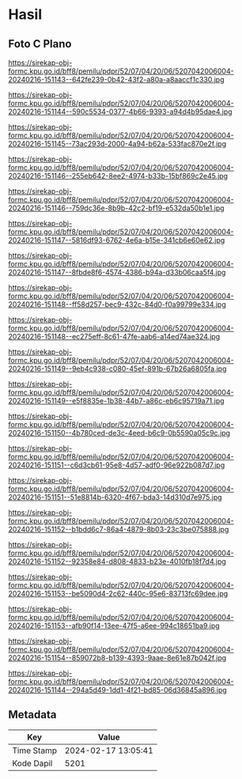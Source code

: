 # Hasil

## Foto C Plano

https://sirekap-obj-formc.kpu.go.id/bff8/pemilu/pdpr/52/07/04/20/06/5207042006004-20240216-151143--642fe239-0b42-43f2-a80a-a8aaccf1c330.jpg

https://sirekap-obj-formc.kpu.go.id/bff8/pemilu/pdpr/52/07/04/20/06/5207042006004-20240216-151144--590c5534-0377-4b66-9393-a94d4b95dae4.jpg

https://sirekap-obj-formc.kpu.go.id/bff8/pemilu/pdpr/52/07/04/20/06/5207042006004-20240216-151145--73ac293d-2000-4a94-b62a-533fac870e2f.jpg

https://sirekap-obj-formc.kpu.go.id/bff8/pemilu/pdpr/52/07/04/20/06/5207042006004-20240216-151146--255eb642-8ee2-4974-b33b-15bf869c2e45.jpg

https://sirekap-obj-formc.kpu.go.id/bff8/pemilu/pdpr/52/07/04/20/06/5207042006004-20240216-151146--759dc36e-8b9b-42c2-bf19-e532da50b1e1.jpg

https://sirekap-obj-formc.kpu.go.id/bff8/pemilu/pdpr/52/07/04/20/06/5207042006004-20240216-151147--5816df93-6762-4e6a-b15e-341cb6e60e62.jpg

https://sirekap-obj-formc.kpu.go.id/bff8/pemilu/pdpr/52/07/04/20/06/5207042006004-20240216-151147--8fbde8f6-4574-4386-b94a-d33b06caa5f4.jpg

https://sirekap-obj-formc.kpu.go.id/bff8/pemilu/pdpr/52/07/04/20/06/5207042006004-20240216-151148--ff58d257-bec9-432c-84d0-f0a99799e334.jpg

https://sirekap-obj-formc.kpu.go.id/bff8/pemilu/pdpr/52/07/04/20/06/5207042006004-20240216-151148--ec275eff-8c61-47fe-aab6-a14ed74ae324.jpg

https://sirekap-obj-formc.kpu.go.id/bff8/pemilu/pdpr/52/07/04/20/06/5207042006004-20240216-151149--9eb4c938-c080-45ef-891b-67b26a6805fa.jpg

https://sirekap-obj-formc.kpu.go.id/bff8/pemilu/pdpr/52/07/04/20/06/5207042006004-20240216-151149--e5f8835e-1b38-44b7-a86c-eb6c95719a71.jpg

https://sirekap-obj-formc.kpu.go.id/bff8/pemilu/pdpr/52/07/04/20/06/5207042006004-20240216-151150--4b780ced-de3c-4eed-b6c9-0b5590a05c9c.jpg

https://sirekap-obj-formc.kpu.go.id/bff8/pemilu/pdpr/52/07/04/20/06/5207042006004-20240216-151151--c6d3cb61-95e8-4d57-adf0-96e922b087d7.jpg

https://sirekap-obj-formc.kpu.go.id/bff8/pemilu/pdpr/52/07/04/20/06/5207042006004-20240216-151151--51e8814b-6320-4f67-bda3-14d310d7e975.jpg

https://sirekap-obj-formc.kpu.go.id/bff8/pemilu/pdpr/52/07/04/20/06/5207042006004-20240216-151152--b1bdd6c7-86a4-4879-8b03-23c3be075888.jpg

https://sirekap-obj-formc.kpu.go.id/bff8/pemilu/pdpr/52/07/04/20/06/5207042006004-20240216-151152--92358e84-d808-4833-b23e-4010fb18f7d4.jpg

https://sirekap-obj-formc.kpu.go.id/bff8/pemilu/pdpr/52/07/04/20/06/5207042006004-20240216-151153--be5090d4-2c62-440c-95e6-83713fc69dee.jpg

https://sirekap-obj-formc.kpu.go.id/bff8/pemilu/pdpr/52/07/04/20/06/5207042006004-20240216-151153--afb90f14-13ee-47f5-a6ee-994c18651ba9.jpg

https://sirekap-obj-formc.kpu.go.id/bff8/pemilu/pdpr/52/07/04/20/06/5207042006004-20240216-151154--859072b8-b139-4393-9aae-8e61e87b042f.jpg

https://sirekap-obj-formc.kpu.go.id/bff8/pemilu/pdpr/52/07/04/20/06/5207042006004-20240216-151144--294a5d49-1dd1-4f21-bd85-06d36845a896.jpg


## Metadata

| Key        | Value               |
| ---------- | ------------------- |
| Time Stamp | 2024-02-17 13:05:41 |
| Kode Dapil | 5201                |



